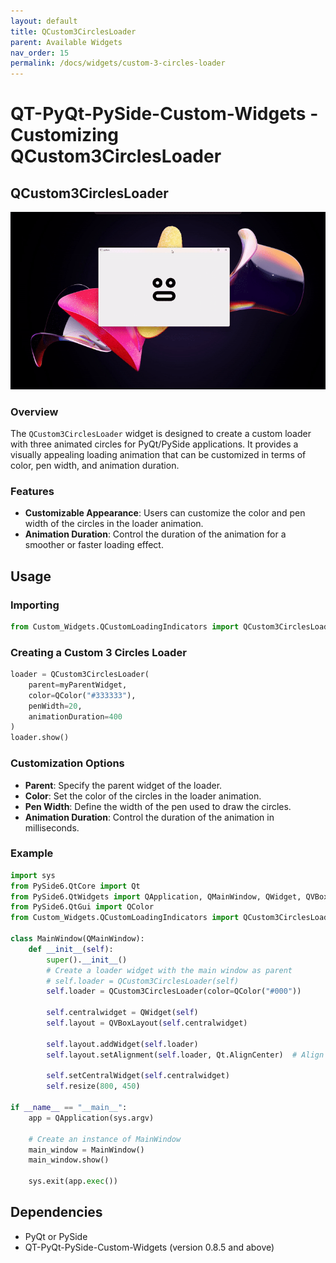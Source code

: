 ```yaml
---
layout: default
title: QCustom3CirclesLoader
parent: Available Widgets
nav_order: 15
permalink: /docs/widgets/custom-3-circles-loader
---
```


# QT-PyQt-PySide-Custom-Widgets - Customizing QCustom3CirclesLoader

## QCustom3CirclesLoader

![Custom Embeded Window GIF](https://github.com/KhamisiKibet/Docs-QT-PyQt-PySide-Custom-Widgets/raw/main/images/custom-3-circles-loader.gif)

### Overview
The `QCustom3CirclesLoader` widget is designed to create a custom loader with three animated circles for PyQt/PySide applications. It provides a visually appealing loading animation that can be customized in terms of color, pen width, and animation duration.

### Features
- **Customizable Appearance**: Users can customize the color and pen width of the circles in the loader animation.
- **Animation Duration**: Control the duration of the animation for a smoother or faster loading effect.

## Usage

### Importing
```python
from Custom_Widgets.QCustomLoadingIndicators import QCustom3CirclesLoader
```
### Creating a Custom 3 Circles Loader
```python
loader = QCustom3CirclesLoader(
    parent=myParentWidget,
    color=QColor("#333333"),
    penWidth=20,
    animationDuration=400
)
loader.show()
```
### Customization Options
- **Parent**: Specify the parent widget of the loader.
- **Color**: Set the color of the circles in the loader animation.
- **Pen Width**: Define the width of the pen used to draw the circles.
- **Animation Duration**: Control the duration of the animation in milliseconds.

### Example
```python
import sys
from PySide6.QtCore import Qt
from PySide6.QtWidgets import QApplication, QMainWindow, QWidget, QVBoxLayout
from PySide6.QtGui import QColor
from Custom_Widgets.QCustomLoadingIndicators import QCustom3CirclesLoader

class MainWindow(QMainWindow):
    def __init__(self):
        super().__init__()
        # Create a loader widget with the main window as parent
        # self.loader = QCustom3CirclesLoader(self)
        self.loader = QCustom3CirclesLoader(color=QColor("#000"))

        self.centralwidget = QWidget(self)
        self.layout = QVBoxLayout(self.centralwidget)

        self.layout.addWidget(self.loader)
        self.layout.setAlignment(self.loader, Qt.AlignCenter)  # Align loader widget to the center of the layout

        self.setCentralWidget(self.centralwidget)
        self.resize(800, 450)

if __name__ == "__main__":
    app = QApplication(sys.argv)
    
    # Create an instance of MainWindow
    main_window = MainWindow()
    main_window.show()
    
    sys.exit(app.exec())
```
## Dependencies
- PyQt or PySide
- QT-PyQt-PySide-Custom-Widgets (version 0.8.5 and above)